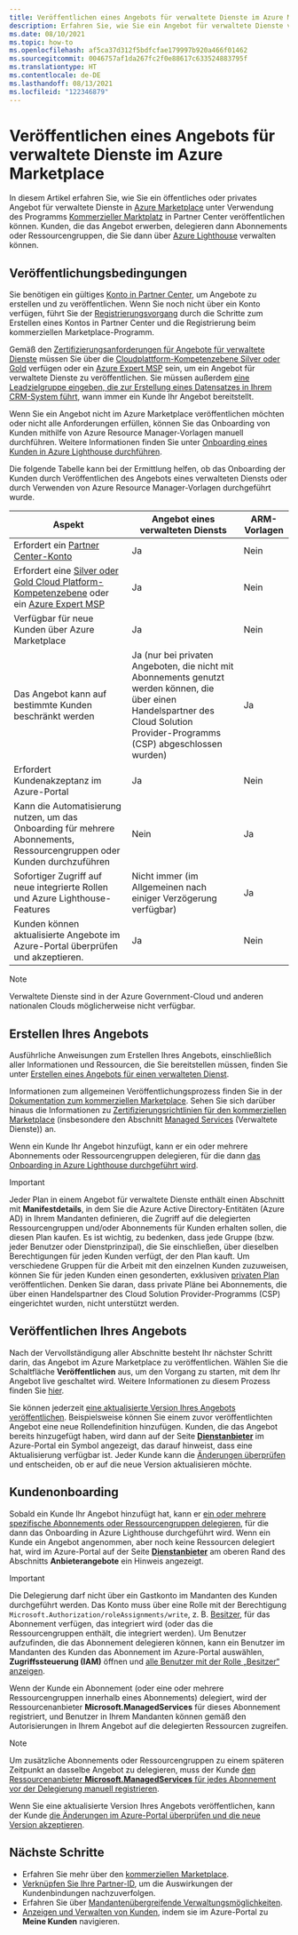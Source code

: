 ```yaml
---
title: Veröffentlichen eines Angebots für verwaltete Dienste im Azure Marketplace
description: Erfahren Sie, wie Sie ein Angebot für verwaltete Dienste veröffentlichen, das das Onboarding von Kunden in Azure Lighthouse durchführt.
ms.date: 08/10/2021
ms.topic: how-to
ms.openlocfilehash: af5ca37d312f5bdfcfae179997b920a466f01462
ms.sourcegitcommit: 0046757af1da267fc2f0e88617c633524883795f
ms.translationtype: HT
ms.contentlocale: de-DE
ms.lasthandoff: 08/13/2021
ms.locfileid: "122346879"
---
```

# <a name="publish-a-managed-service-offer-to-azure-marketplace"></a>Veröffentlichen eines Angebots für verwaltete Dienste im Azure Marketplace

In diesem Artikel erfahren Sie, wie Sie ein öffentliches oder privates Angebot für verwaltete Dienste in [Azure Marketplace](https://azuremarketplace.microsoft.com) unter Verwendung des Programms [Kommerzieller Marktplatz](../../marketplace/overview.md) in Partner Center veröffentlichen können. Kunden, die das Angebot erwerben, delegieren dann Abonnements oder Ressourcengruppen, die Sie dann über [Azure Lighthouse](../overview.md) verwalten können.

## <a name="publishing-requirements"></a>Veröffentlichungsbedingungen

Sie benötigen ein gültiges [Konto in Partner Center](../../marketplace/create-account.md), um Angebote zu erstellen und zu veröffentlichen. Wenn Sie noch nicht über ein Konto verfügen, führt Sie der [Registrierungsvorgang](https://aka.ms/joinmarketplace) durch die Schritte zum Erstellen eines Kontos in Partner Center und die Registrierung beim kommerziellen Marketplace-Programm.

Gemäß den [Zertifizierungsanforderungen für Angebote für verwaltete Dienste](/legal/marketplace/certification-policies#700-managed-services) müssen Sie über die [Cloudplattform-Kompetenzebene Silver oder Gold](/partner-center/learn-about-competencies) verfügen oder ein [Azure Expert MSP](https://partner.microsoft.com/membership/azure-expert-msp) sein, um ein Angebot für verwaltete Dienste zu veröffentlichen. Sie müssen außerdem [eine Leadzielgruppe eingeben, die zur Erstellung eines Datensatzes in Ihrem CRM-System führt](../../marketplace/plan-managed-service-offer.md#customer-leads), wann immer ein Kunde Ihr Angebot bereitstellt.

Wenn Sie ein Angebot nicht im Azure Marketplace veröffentlichen möchten oder nicht alle Anforderungen erfüllen, können Sie das Onboarding von Kunden mithilfe von Azure Resource Manager-Vorlagen manuell durchführen. Weitere Informationen finden Sie unter [Onboarding eines Kunden in Azure Lighthouse durchführen](onboard-customer.md).

Die folgende Tabelle kann bei der Ermittlung helfen, ob das Onboarding der Kunden durch Veröffentlichen des Angebots eines verwalteten Diensts oder durch Verwenden von Azure Resource Manager-Vorlagen durchgeführt wurde.

|**Aspekt**  |**Angebot eines verwalteten Diensts**  |**ARM-Vorlagen**  |
|---------|---------|---------|
|Erfordert ein [Partner Center-Konto](../../marketplace/create-account.md)   |Ja         |Nein        |
|Erfordert eine [Silver oder Gold Cloud Platform-Kompetenzebene](/partner-center/learn-about-competencies) oder ein [Azure Expert MSP](https://partner.microsoft.com/membership/azure-expert-msp)      |Ja         |Nein         |
|Verfügbar für neue Kunden über Azure Marketplace     |Ja     |Nein       |
|Das Angebot kann auf bestimmte Kunden beschränkt werden     |Ja (nur bei privaten Angeboten, die nicht mit Abonnements genutzt werden können, die über einen Handelspartner des Cloud Solution Provider-Programms (CSP) abgeschlossen wurden)         |Ja         |
|Erfordert Kundenakzeptanz im Azure-Portal     |Ja     |Nein   |
|Kann die Automatisierung nutzen, um das Onboarding für mehrere Abonnements, Ressourcengruppen oder Kunden durchzuführen |Nein     |Ja    |
|Sofortiger Zugriff auf neue integrierte Rollen und Azure Lighthouse-Features     |Nicht immer (im Allgemeinen nach einiger Verzögerung verfügbar)         |Ja         |
|Kunden können aktualisierte Angebote im Azure-Portal überprüfen und akzeptieren. | Ja | Nein |

> [!NOTE]
> Verwaltete Dienste sind in der Azure Government-Cloud und anderen nationalen Clouds möglicherweise nicht verfügbar.

## <a name="create-your-offer"></a>Erstellen Ihres Angebots

Ausführliche Anweisungen zum Erstellen Ihres Angebots, einschließlich aller Informationen und Ressourcen, die Sie bereitstellen müssen, finden Sie unter [Erstellen eines Angebots für einen verwalteten Dienst](../../marketplace/create-managed-service-offer.md).

Informationen zum allgemeinen Veröffentlichungsprozess finden Sie in der [Dokumentation zum kommerziellen Marketplace](../../marketplace/overview.md). Sehen Sie sich darüber hinaus die Informationen zu [Zertifizierungsrichtlinien für den kommerziellen Marketplace](/legal/marketplace/certification-policies) (insbesondere den Abschnitt [Managed Services](/legal/marketplace/certification-policies#700-managed-services) (Verwaltete Dienste)) an.

Wenn ein Kunde Ihr Angebot hinzufügt, kann er ein oder mehrere Abonnements oder Ressourcengruppen delegieren, für die dann [das Onboarding in Azure Lighthouse durchgeführt wird](#the-customer-onboarding-process).

> [!IMPORTANT]
> Jeder Plan in einem Angebot für verwaltete Dienste enthält einen Abschnitt mit **Manifestdetails**, in dem Sie die Azure Active Directory-Entitäten (Azure AD) in Ihrem Mandanten definieren, die Zugriff auf die delegierten Ressourcengruppen und/oder Abonnements für Kunden erhalten sollen, die diesen Plan kaufen. Es ist wichtig, zu bedenken, dass jede Gruppe (bzw. jeder Benutzer oder Dienstprinzipal), die Sie einschließen, über dieselben Berechtigungen für jeden Kunden verfügt, der den Plan kauft. Um verschiedene Gruppen für die Arbeit mit den einzelnen Kunden zuzuweisen, können Sie für jeden Kunden einen gesonderten, exklusiven [privaten Plan](../../marketplace/private-offers.md) veröffentlichen. Denken Sie daran, dass private Pläne bei Abonnements, die über einen Handelspartner des Cloud Solution Provider-Programms (CSP) eingerichtet wurden, nicht unterstützt werden.

## <a name="publish-your-offer"></a>Veröffentlichen Ihres Angebots

Nach der Vervollständigung aller Abschnitte besteht Ihr nächster Schritt darin, das Angebot im Azure Marketplace zu veröffentlichen. Wählen Sie die Schaltfläche **Veröffentlichen** aus, um den Vorgang zu starten, mit dem Ihr Angebot live geschaltet wird. Weitere Informationen zu diesem Prozess finden Sie [hier](../../marketplace/review-publish-offer.md).

Sie können jederzeit [eine aktualisierte Version Ihres Angebots veröffentlichen](../../marketplace/update-existing-offer.md). Beispielsweise können Sie einem zuvor veröffentlichten Angebot eine neue Rollendefinition hinzufügen. Kunden, die das Angebot bereits hinzugefügt haben, wird dann auf der Seite [**Dienstanbieter**](view-manage-service-providers.md) im Azure-Portal ein Symbol angezeigt, das darauf hinweist, dass eine Aktualisierung verfügbar ist. Jeder Kunde kann die [Änderungen überprüfen](view-manage-service-providers.md#update-service-provider-offers) und entscheiden, ob er auf die neue Version aktualisieren möchte. 

## <a name="the-customer-onboarding-process"></a>Kundenonboarding

Sobald ein Kunde Ihr Angebot hinzufügt hat, kann er [ein oder mehrere spezifische Abonnements oder Ressourcengruppen delegieren](view-manage-service-providers.md#delegate-resources), für die dann das Onboarding in Azure Lighthouse durchgeführt wird. Wenn ein Kunde ein Angebot angenommen, aber noch keine Ressourcen delegiert hat, wird im Azure-Portal auf der Seite [**Dienstanbieter**](view-manage-service-providers.md) am oberen Rand des Abschnitts **Anbieterangebote** ein Hinweis angezeigt.

> [!IMPORTANT]
> Die Delegierung darf nicht über ein Gastkonto im Mandanten des Kunden durchgeführt werden. Das Konto muss über eine Rolle mit der Berechtigung `Microsoft.Authorization/roleAssignments/write`, z. B. [Besitzer](../../role-based-access-control/built-in-roles.md#owner), für das Abonnement verfügen, das integriert wird (oder das die Ressourcengruppen enthält, die integriert werden). Um Benutzer aufzufinden, die das Abonnement delegieren können, kann ein Benutzer im Mandanten des Kunden das Abonnement im Azure-Portal auswählen, **Zugriffssteuerung (IAM)** öffnen und [alle Benutzer mit der Rolle „Besitzer“ anzeigen](../../role-based-access-control/role-assignments-list-portal.md#list-owners-of-a-subscription).

Wenn der Kunde ein Abonnement (oder eine oder mehrere Ressourcengruppen innerhalb eines Abonnements) delegiert, wird der Ressourcenanbieter **Microsoft.ManagedServices** für dieses Abonnement registriert, und Benutzer in Ihrem Mandanten können gemäß den Autorisierungen in Ihrem Angebot auf die delegierten Ressourcen zugreifen.

> [!NOTE]
> Um zusätzliche Abonnements oder Ressourcengruppen zu einem späteren Zeitpunkt an dasselbe Angebot zu delegieren, muss der Kunde [den Ressourcenanbieter **Microsoft.ManagedServices** für jedes Abonnement vor der Delegierung manuell registrieren](../../azure-resource-manager/management/resource-providers-and-types.md#register-resource-provider).

Wenn Sie eine aktualisierte Version Ihres Angebots veröffentlichen, kann der Kunde [die Änderungen im Azure-Portal überprüfen und die neue Version akzeptieren](view-manage-service-providers.md#update-service-provider-offers).

## <a name="next-steps"></a>Nächste Schritte

- Erfahren Sie mehr über den [kommerziellen Marketplace](../../marketplace/overview.md).
- [Verknüpfen Sie Ihre Partner-ID](partner-earned-credit.md), um die Auswirkungen der Kundenbindungen nachzuverfolgen.
- Erfahren Sie über [Mandantenübergreifende Verwaltungsmöglichkeiten](../concepts/cross-tenant-management-experience.md).
- [Anzeigen und Verwalten von Kunden](view-manage-customers.md), indem sie im Azure-Portal zu **Meine Kunden** navigieren.